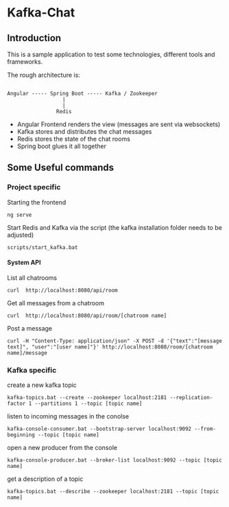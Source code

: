 
# Kafka-Chat 

## Introduction

This is a sample application to test some technologies, different tools and frameworks. 

The rough architecture is:

```

Angular ----- Spring Boot ----- Kafka / Zookeeper
                  |
                  |
                Redis

```

- Angular Frontend renders the view (messages are sent via websockets)
- Kafka stores and distributes the chat messages
- Redis stores the state of the chat rooms
- Spring boot glues it all together

## Some Useful commands

### Project specific
Starting the frontend
```
ng serve
```

Start Redis and Kafka via the script (the kafka installation folder needs to be adjusted)
```
scripts/start_kafka.bat
```

#### System API 

List all chatrooms
```
curl  http://localhost:8080/api/room
```

Get all messages from a chatroom
```
curl  http://localhost:8080/api/room/[chatroom name]
```

Post a message
```
curl -H "Content-Type: application/json" -X POST -d '{"text":"[message text]", "user":"[user name]"}' http://localhost:8080/room/[chatroom name]/message
```

### Kafka specific

create a new kafka topic 
```
kafka-topics.bat --create --zookeeper localhost:2181 --replication-factor 1 --partitions 1 --topic [topic name]
```

listen to incoming messages in the conolse
```
kafka-console-consumer.bat --bootstrap-server localhost:9092 --from-beginning --topic [topic name]
```

open a new producer from the console
```
kafka-console-producer.bat --broker-list localhost:9092 --topic [topic name]
```

get a description of a topic
```
kafka-topics.bat --describe --zookeeper localhost:2181 --topic [topic name]
```
